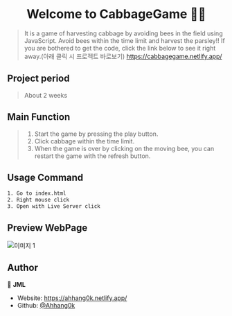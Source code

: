 <h1 align="center">Welcome to CabbageGame 🧑‍🌾</h1>
<p>
</p>

> It is a game of harvesting cabbage by avoiding bees in the field using JavaScript.
> Avoid bees within the time limit and harvest the parsley!!
> If you are bothered to get the code, click the link below to see it right away.(아래 클릭 시 프로젝트 바로보기)
> https://cabbagegame.netlify.app/


## Project period
> About 2 weeks


## Main Function

> 1.  Start the game by pressing the play button.
> 2.  Click cabbage within the time limit.
> 3.  When the game is over by clicking on the moving bee, you can restart the game with the refresh button.


## Usage Command

```sh
1. Go to index.html
2. Right mouse click
3. Open with Live Server click
```
## Preview WebPage
![이미지 1](https://user-images.githubusercontent.com/62680930/105649493-dba4b300-5ef3-11eb-923d-fc123cd38785.png)



## Author

👤 **JML**

- Website: https://ahhang0k.netlify.app/
- Github: [@Ahhang0k](https://github.com/Ahhang0k)
